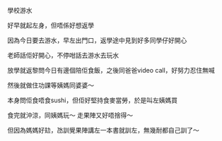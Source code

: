 學校游水

好早就起左身，但唔係好想返學

因為今日要去游水，早左出門口，返學途中見到好多同學仔好開心

老師話佢好開心，不停咁話去游水去玩水

放學就返黎問今日有邊個陪佢食飯，之後同爸爸video call，好努力忍住無喊

然後就做住功課等姨媽同婆婆～

本身問佢食唔食sushi，但佢好堅持食麥當勞，於是叫左姨媽買

食完就沖涼，同姨媽玩～ 走果陣又好唔捨得～

但因為媽媽好攰，氹訓覺果陣講左一本書就訓左，無幾耐都自己訓了～